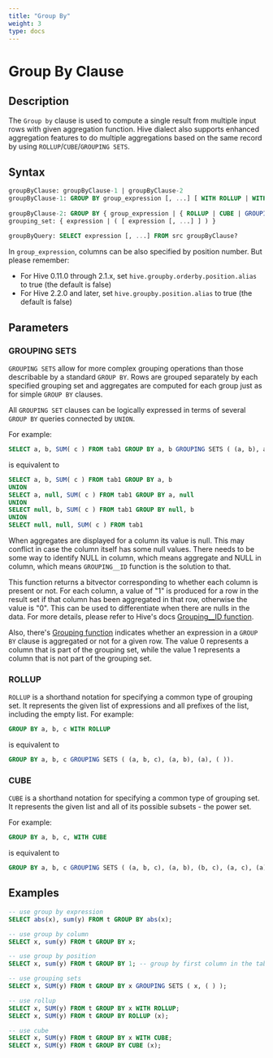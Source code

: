 ```yaml
---
title: "Group By"
weight: 3
type: docs
---
```

<!--
Licensed to the Apache Software Foundation (ASF) under one
or more contributor license agreements.  See the NOTICE file
distributed with this work for additional information
regarding copyright ownership.  The ASF licenses this file
to you under the Apache License, Version 2.0 (the
"License"); you may not use this file except in compliance
with the License.  You may obtain a copy of the License at
  http://www.apache.org/licenses/LICENSE-2.0
Unless required by applicable law or agreed to in writing,
software distributed under the License is distributed on an
"AS IS" BASIS, WITHOUT WARRANTIES OR CONDITIONS OF ANY
KIND, either express or implied.  See the License for the
specific language governing permissions and limitations
under the License.
-->

# Group By Clause

## Description

The `Group by` clause is used to compute a single result from multiple input rows with given aggregation function.
Hive dialect also supports enhanced aggregation features to do multiple aggregations based on the same record by using
`ROLLUP`/`CUBE`/`GROUPING SETS`.

## Syntax

```sql
groupByClause: groupByClause-1 | groupByClause-2
groupByClause-1: GROUP BY group_expression [, ...] [ WITH ROLLUP | WITH CUBE ]
 
groupByClause-2: GROUP BY { group_expression | { ROLLUP | CUBE | GROUPING SETS } ( grouping_set [, ...] ) } [, ...]
grouping_set: { expression | ( [ expression [, ...] ] ) }
 
groupByQuery: SELECT expression [, ...] FROM src groupByClause?
```
In `group_expression`, columns can be also specified by position number. But please remember:
- For Hive 0.11.0 through 2.1.x, set `hive.groupby.orderby.position.alias` to true (the default is false)
- For Hive 2.2.0 and later, set `hive.groupby.position.alias` to true (the default is false)

## Parameters

### GROUPING SETS

`GROUPING SETS` allow for more complex grouping operations than those describable by a standard `GROUP BY`.
Rows are grouped separately by each specified grouping set and aggregates are computed for each group just as for simple `GROUP BY` clauses.

All `GROUPING SET` clauses can be logically expressed in terms of several `GROUP BY` queries connected by `UNION`.

For example:
```sql
SELECT a, b, SUM( c ) FROM tab1 GROUP BY a, b GROUPING SETS ( (a, b), a, b, ( ) )
```
is equivalent to
```sql
SELECT a, b, SUM( c ) FROM tab1 GROUP BY a, b
UNION
SELECT a, null, SUM( c ) FROM tab1 GROUP BY a, null
UNION
SELECT null, b, SUM( c ) FROM tab1 GROUP BY null, b
UNION
SELECT null, null, SUM( c ) FROM tab1
```
When aggregates are displayed for a column its value is null. This may conflict in case the column itself has some null values.
There needs to be some way to identify NULL in column, which means aggregate and NULL in column, which means `GROUPING__ID` function is the solution to that.

This function returns a bitvector corresponding to whether each column is present or not.
For each column, a value of "1" is produced for a row in the result set if that column has been aggregated in that row, otherwise the value is "0".
This can be used to differentiate when there are nulls in the data.
For more details, please refer to Hive's docs [Grouping__ID function](https://cwiki.apache.org/confluence/display/Hive/Enhanced+Aggregation%2C+Cube%2C+Grouping+and+Rollup#EnhancedAggregation,Cube,GroupingandRollup-Grouping__IDfunction).

Also, there's [Grouping function](https://cwiki.apache.org/confluence/display/Hive/Enhanced+Aggregation%2C+Cube%2C+Grouping+and+Rollup#EnhancedAggregation,Cube,GroupingandRollup-Groupingfunction) indicates whether an expression in a `GROUP BY` clause is aggregated or not for a given row.
The value 0 represents a column that is part of the grouping set, while the value 1 represents a column that is not part of the grouping set.

### ROLLUP

`ROLLUP` is a shorthand notation for specifying a common type of grouping set.
It represents the given list of expressions and all prefixes of the list, including the empty list.
For example:
```sql
GROUP BY a, b, c WITH ROLLUP
```
is equivalent to
```sql
GROUP BY a, b, c GROUPING SETS ( (a, b, c), (a, b), (a), ( )).
```

### CUBE

`CUBE` is a shorthand notation for specifying a common type of grouping set.
It represents the given list and all of its possible subsets - the power set.

For example:
```sql
GROUP BY a, b, c, WITH CUBE
```
is equivalent to
```sql
GROUP BY a, b, c GROUPING SETS ( (a, b, c), (a, b), (b, c), (a, c), (a), (b), (c), ( ))
```

## Examples

```sql
-- use group by expression
SELECT abs(x), sum(y) FROM t GROUP BY abs(x);

-- use group by column
SELECT x, sum(y) FROM t GROUP BY x;

-- use group by position
SELECT x, sum(y) FROM t GROUP BY 1; -- group by first column in the table;

-- use grouping sets
SELECT x, SUM(y) FROM t GROUP BY x GROUPING SETS ( x, ( ) );

-- use rollup
SELECT x, SUM(y) FROM t GROUP BY x WITH ROLLUP;
SELECT x, SUM(y) FROM t GROUP BY ROLLUP (x);

-- use cube
SELECT x, SUM(y) FROM t GROUP BY x WITH CUBE;
SELECT x, SUM(y) FROM t GROUP BY CUBE (x);
```
